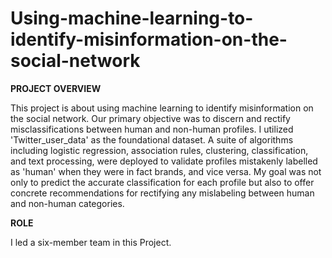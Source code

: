 # Using-machine-learning-to-identify-misinformation-on-the-social-network
**PROJECT OVERVIEW**

This project is about using machine learning to identify misinformation on the social network. Our primary objective was to discern and rectify misclassifications between human and non-human profiles. I utilized 'Twitter_user_data' as the foundational dataset. A suite of algorithms including logistic regression, association rules, clustering, classification, and text processing, were deployed to validate profiles mistakenly labelled as 'human' when they were in fact brands, and vice versa. My goal was not only to predict the accurate classification for each profile but also to offer concrete recommendations for rectifying any mislabeling between human and non-human categories.

**ROLE**

I led a six-member team in this Project. 
